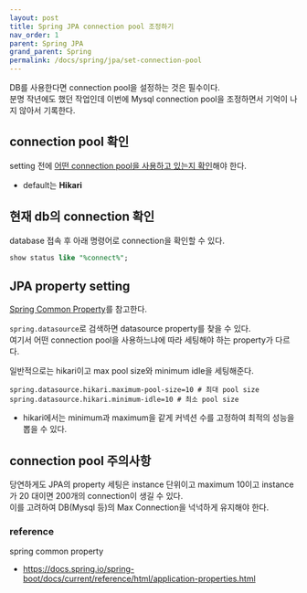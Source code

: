```yaml
---
layout: post
title: Spring JPA connection pool 조정하기
nav_order: 1
parent: Spring JPA
grand_parent: Spring
permalink: /docs/spring/jpa/set-connection-pool
---
```


DB를 사용한다면 connection pool을 설정하는 것은 필수이다.  
분명 작년에도 했던 작업인데 이번에 Mysql connection pool을 조정하면서 기억이 나지 않아서 기록한다.


## connection pool 확인

setting 전에 [어떤 connection pool을 사용하고 있는지 확인](docs/spring/jpa/2022-05-11-connection-pool-find.md)해야 한다.
- default는 **Hikari**

## 현재 db의 connection 확인

database 접속 후 아래 명령어로 connection을 확인할 수 있다.
```sql
show status like "%connect%";
```

## JPA property setting

[Spring Common Property](https://docs.spring.io/spring-boot/docs/current/reference/html/application-properties.html#appendix.application-properties.data)를 참고한다.  

`spring.datasource`로 검색하면 datasource property를 찾을 수 있다.  
여기서 어떤 connection pool을 사용하느냐에 따라 세팅해야 하는 property가 다르다.

일반적으로는 hikari이고 max pool size와 minimum idle을 세팅해준다.  
```property
spring.datasource.hikari.maximum-pool-size=10 # 최대 pool size
spring.datasource.hikari.minimum-idle=10 # 최소 pool size
```
- hikari에서는 minimum과 maximum을 같게 커넥션 수를 고정하여 최적의 성능을 뽑을 수 있다.


## connection pool 주의사항

당연하게도 JPA의 property 세팅은 instance 단위이고 maximum 10이고 instance가 20 대이면 200개의 connection이 생길 수 있다.  
이를 고려하여 DB(Mysql 등)의 Max Connection을 넉넉하게 유지해야 한다.


### reference

spring common property
- https://docs.spring.io/spring-boot/docs/current/reference/html/application-properties.html